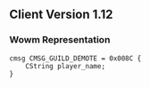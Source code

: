 ## Client Version 1.12

### Wowm Representation
```rust,ignore
cmsg CMSG_GUILD_DEMOTE = 0x008C {
    CString player_name;    
}

```
